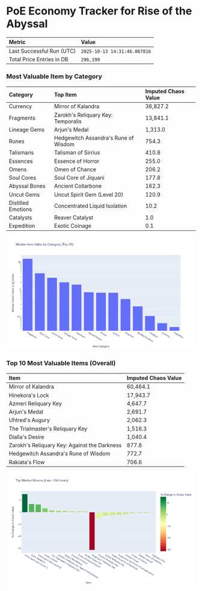 # PoE Economy Tracker for Rise of the Abyssal

<!-- START_MAINTENANCE -->
| Metric | Value |
|:---|:---|
| Last Successful Run (UTC) | `2025-10-13 14:31:46.067816` |
| Total Price Entries in DB | `296,199` |

<!-- END_MAINTENANCE -->

<!-- START_DATAFRAME_DEBUG -->
<!-- END_DATAFRAME_DEBUG -->

<!-- START_CATEGORY_ANALYSIS -->
### Most Valuable Item by Category
| Category | Top Item | Imputed Chaos Value |
| :--- | :--- | :--- |
| Currency | Mirror of Kalandra | 36,827.2 |
| Fragments | Zarokh's Reliquary Key: Temporalis | 13,841.1 |
| Lineage Gems | Arjun's Medal | 1,313.0 |
| Runes | Hedgewitch Assandra's Rune of Wisdom | 754.3 |
| Talismans | Talisman of Sirrius | 410.8 |
| Essences | Essence of Horror | 255.0 |
| Omens | Omen of Chance | 206.2 |
| Soul Cores | Soul Core of Jiquani | 177.8 |
| Abyssal Bones | Ancient Collarbone | 162.3 |
| Uncut Gems | Uncut Spirit Gem (Level 20) | 120.9 |
| Distilled Emotions | Concentrated Liquid Isolation | 10.2 |
| Catalysts | Reaver Catalyst | 1.0 |
| Expedition | Exotic Coinage | 0.1 |


![Category Analysis Chart](charts/category_analysis.png)
<!-- END_ANALYSIS -->

<!-- START_ANALYSIS -->
### Top 10 Most Valuable Items (Overall)
| Item | Imputed Chaos Value |
| :--- | :--- |
| Mirror of Kalandra | 60,464.1 |
| Hinekora's Lock | 17,943.7 |
| Azmeri Reliquary Key | 4,647.7 |
| Arjun's Medal | 2,691.7 |
| Uhtred's Augury | 2,062.3 |
| The Trialmaster's Reliquary Key | 1,516.3 |
| Dialla's Desire | 1,040.4 |
| Zarokh's Reliquary Key: Against the Darkness | 877.8 |
| Hedgewitch Assandra's Rune of Wisdom | 772.7 |
| Rakiata's Flow | 706.6 |


![Market Movers Chart](charts/market_movers.png)
<!-- END_ANALYSIS -->
